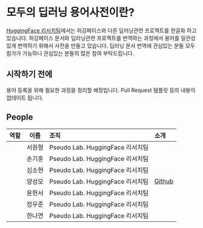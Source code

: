 # 모두의 딥러닝 용어사전이란?

[HuggingFace 리서치팀](https://pseudo-lab.github.io/hf-research-team/)에서는 허깅페이스와 다른 딥러닝관련 프로젝트를 한글화 하고 있습니다. 허깅페이스 문서와 딥러닝관련 프로젝트를 번역하는 과정에서 용어를 일관성 있게 번역하기 위해서 사전을 만들고 있습니다. 딥러닝 문서 번역에 관심있는 분들 모두 참가가 가능하니 관심있는 분들의 많은 참여 부탁드립니다.

## 시작하기 전에
용어 등록을 위해 필요한 과정을 정리할 예정입니다. Pull Request 탬플릿 등의 내용이 업데이트 됩니다.

## People
| 역할 | 이름  |                                     조직 |           소개|
|:-----|:-----:|:----------------------------------------|:--------------|
|      | 서원형| Pseudo Lab. HuggingFace 리서치팀         |               |
|      | 손기훈| Pseudo Lab. HuggingFace 리서치팀         |               |
|      | 심소현| Pseudo Lab. HuggingFace 리서치팀         |               |
|      | 양성모| Pseudo Lab. HuggingFace 리서치팀         | [Github](https://github.com/gabrielwithappy)         |
|      | 윤현서| Pseudo Lab. HuggingFace 리서치팀         |        |
|      | 정우준| Pseudo Lab. HuggingFace 리서치팀         |        |
|      | 한나연| Pseudo Lab. HuggingFace 리서치팀         |        |

